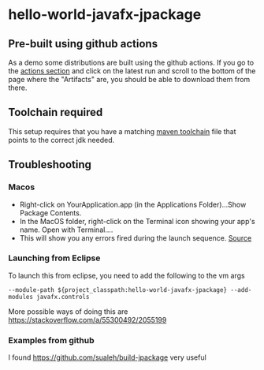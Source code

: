 # hello-world-javafx-jpackage

## Pre-built using github actions
As a demo some distributions are built using the github actions. If you go to 
the [actions section](https://github.com/sellersj/hello-world-javafx-jpackage/actions) and click on the
latest run and scroll to the bottom of the page where the "Artifacts" are, you should be able to download
them from there.

## Toolchain required
This setup requires that you have a matching [maven toolchain](https://maven.apache.org/guides/mini/guide-using-toolchains.html)
file that points to the correct jdk needed.

## Troubleshooting

### Macos
* Right-click on YourApplication.app (in the Applications Folder)...Show Package Contents.
* In the MacOS folder, right-click on the Terminal icon showing your app's name. Open with Terminal....
* This will show you any errors fired during the launch sequence.
[Source](https://stackoverflow.com/a/73100783/2055199)

### Launching from Eclipse
To launch this from eclipse, you need to add the following to the vm args
```
--module-path ${project_classpath:hello-world-javafx-jpackage} --add-modules javafx.controls
```

More possible ways of doing this are
https://stackoverflow.com/a/55300492/2055199

### Examples from github
I found https://github.com/sualeh/build-jpackage very useful
